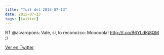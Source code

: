 ```yaml
---
title: "Tuit del 2015-07-13"
date: 2015-07-13
tags: [twitter]
---
```


RT @alvaropons: Vale, sí, lo reconozco: Mooooola! http://t.co/B6YLdKj8QM ;)



[Ver en Twitter](https://twitter.com/i/web/status/620723702204923905)
